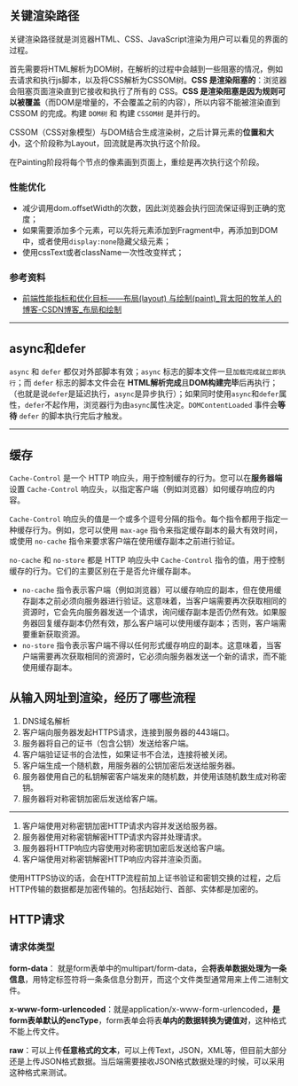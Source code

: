## 关键渲染路径

关键渲染路径就是浏览器HTML、CSS、JavaScript渲染为用户可以看见的界面的过程。

首先需要将HTML解析为DOM树，在解析的过程中会越到一些阻塞的情况，例如去请求和执行js脚本，以及将CSS解析为CSSOM树。**CSS 是渲染阻塞的**：浏览器会阻塞页面渲染直到它接收和执行了所有的 CSS。**CSS 是渲染阻塞是因为规则可以被覆盖**（而DOM是增量的，不会覆盖之前的内容），所以内容不能被渲染直到 CSSOM 的完成。构建 `DOM树` 和 构建 `CSSOM树` 是并行的。

CSSOM（CSS对象模型）与DOM结合生成渲染树，之后计算元素的**位置和大小**，这个阶段称为Layout，回流就是再次执行这个阶段。

在Painting阶段将每个节点的像素画到页面上，重绘是再次执行这个阶段。

### 性能优化

- 减少调用dom.offsetWidth的次数，因此浏览器会执行回流保证得到正确的宽度；
- 如果需要添加多个元素，可以先将元素添加到Fragment中，再添加到DOM中，或者使用`display:none`隐藏父级元素；
- 使用cssText或者className一次性改变样式；

### 参考资料

- [前端性能指标和优化目标——布局(layout) 与绘制(paint)_背太阳的牧羊人的博客-CSDN博客_布局和绘制](https://blog.csdn.net/u013565133/article/details/114406815)

---

## async和defer

`async` 和 `defer` 都仅对外部脚本有效；`async` 标志的脚本文件一旦`加载完成就立即执行`；而 `defer` 标志的脚本文件会在 **HTML解析完成**且**DOM构建完毕**后再执行；（也就是说`defer`是延迟执行，`async`是异步执行）；如果同时使用`async`和`defer`属性，`defer`不起作用，浏览器行为由`async`属性决定。`DOMContentLoaded` 事件会**等待** `defer` 的脚本执行完后才触发。

---

## 缓存

`Cache-Control` 是一个 HTTP 响应头，用于控制缓存的行为。您可以在**服务器端**设置 `Cache-Control` 响应头，以指定客户端（例如浏览器）如何缓存响应的内容。

`Cache-Control` 响应头的值是一个或多个逗号分隔的指令。每个指令都用于指定一种缓存行为。例如，您可以使用 `max-age` 指令来指定缓存副本的最大有效时间，或使用 `no-cache` 指令来要求客户端在使用缓存副本之前进行验证。

`no-cache` 和 `no-store` 都是 HTTP 响应头中 `Cache-Control` 指令的值，用于控制缓存的行为。它们的主要区别在于是否允许缓存副本。

- `no-cache` 指令表示客户端（例如浏览器）可以缓存响应的副本，但在使用缓存副本之前必须向服务器进行验证。这意味着，当客户端需要再次获取相同的资源时，它会先向服务器发送一个请求，询问缓存副本是否仍然有效。如果服务器回复缓存副本仍然有效，那么客户端可以使用缓存副本；否则，客户端需要重新获取资源。
- `no-store` 指令表示客户端不得以任何形式缓存响应的副本。这意味着，当客户端需要再次获取相同的资源时，它必须向服务器发送一个新的请求，而不能使用缓存副本。

## 从输入网址到渲染，经历了哪些流程

1. DNS域名解析
2. 客户端向服务器发起HTTPS请求，连接到服务器的443端口。
3. 服务器将自己的证书（包含公钥）发送给客户端。
4. 客户端验证证书的合法性，如果证书不合法，连接将被关闭。
5. 客户端生成一个随机数，用服务器的公钥加密后发送给服务器。
6. 服务器使用自己的私钥解密客户端发来的随机数，并使用该随机数生成对称密钥。
7. 服务器将对称密钥加密后发送给客户端。

---

1. 客户端使用对称密钥加密HTTP请求内容并发送给服务器。
2. 服务器使用对称密钥解密HTTP请求内容并处理请求。
3. 服务器将HTTP响应内容使用对称密钥加密后发送给客户端。
4. 客户端使用对称密钥解密HTTP响应内容并渲染页面。

使用HTTPS协议的话，会在HTTP流程前加上证书验证和密钥交换的过程，之后HTTP传输的数据都是加密传输的。包括起始行、首部、实体都是加密的。

## HTTP请求

### 请求体类型

**form-data**： 就是form表单中的multipart/form-data，会**将表单数据处理为一条信息**，用特定标签符将一条条信息分割开，而这个文件类型通常用来上传二进制文件。

**x-www-form-urlencoded**：就是application/x-www-form-urlencoded，**是form表单默认的encType**，form表单会将表**单内的数据转换为键值对**，这种格式不能上传文件。

**raw**：可以上传**任意格式的文本**，可以上传Text，JSON，XML等，但目前大部分还是上传JSON格式数据。当后端需要接收JSON格式数据处理的时候，可以采用这种格式来测试。
